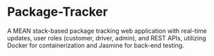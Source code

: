 # Package-Tracker
A MEAN stack-based package tracking web application with real-time updates, user roles (customer, driver, admin), and REST APIs, utilizing Docker for containerization and Jasmine for back-end testing.
